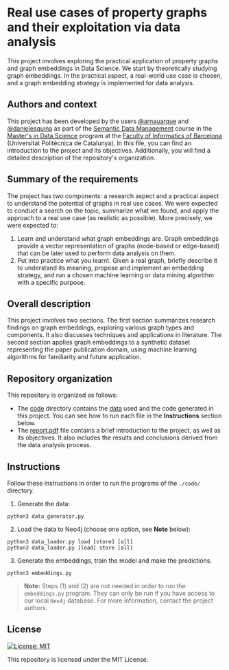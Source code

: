 # Real use cases of property graphs and their exploitation via data analysis

This project involves exploring the practical application of property graphs and graph embeddings in Data Science. We start by theoretically studying graph embeddings. In the practical aspect, a real-world use case is chosen, and a graph embedding strategy is implemented for data analysis.

## Authors and context

This project has been developed by the users [@arnauarque](https://github.com/arnauarque) and [@danielesquina](https://github.com/danielesquina) as part of the [Semantic Data Management](https://www.fib.upc.edu/en/studies/masters/master-data-science/curriculum/syllabus/SDM-MDS) course in the [Master's in Data Science](https://www.fib.upc.edu/en/studies/masters/master-data-science) program at the [Faculty of Informatics of Barcelona](https://www.fib.upc.edu/en) (Universitat Politècnica de Catalunya). In this file, you can find an introduction to the project and its objectives. Additionally, you will find a detailed description of the repository's organization.

## Summary of the requirements

The project has two components: a research aspect and a practical aspect to understand the potential of graphs in real use cases.  We were expected to conduct a search on the topic, summarize what we found, and apply the approach to a real use case (as realistic as possible). More precisely, we were expected to:

1. Learn and understand what graph embeddings are. Graph embeddings provide a vector representation of graphs (node-based or edge-based) that can be later used to perform data analysis on them.
2. Put into practice what you learnt. Given a real graph, briefly describe it to understand its meaning, propose and implement an embedding strategy, and run a chosen machine learning or data mining algorithm with a specific purpose.

## Overall description

This project involves two sections. The first section summarizes research findings on graph embeddings, exploring various graph types and components. It also discusses techniques and applications in literature. The second section applies graph embeddings to a synthetic dataset representing the paper publication domain, using machine learning algorithms for familiarity and future application.

## Repository organization

This repository is organized as follows: 

- The [code](code/) directory contains the [data](./code/data/) used and the code generated in this project. You can see how to run each file in the **Instructions** section below. 
 - The [report.pdf](report.pdf) file contains a brief introduction to the project, as well as its objectives. It also includes the results and conclusions derived from the data analysis process.
 
## Instructions

Follow these instructions in order to run the programs of the `./code/` directory.

1. Generate the data:

```
python3 data_generator.py
```

2. Load the data to Neo4j (choose one option, see **Note** below):

```
python3 data_loader.py load [store] [all]
python3 data_loader.py [load] store [all]
```

3. Generate the embeddings, train the model and make the predictions.

```
python3 embeddings.py
```

> **Note:** Steps (1) and (2) are not needed in order to run the `embeddings.py` program. They can only be run if you have access to our local `Neo4j` database. For more information, contact the project authors.

## License

[![License: MIT](https://img.shields.io/badge/License-MIT-yellow.svg)](https://opensource.org/licenses/MIT)

This repository is licensed under the MIT License.



